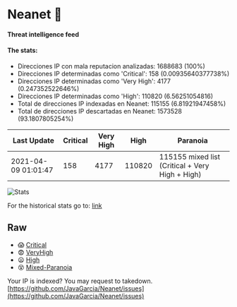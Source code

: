 # Neanet :hocho:
#### Threat intelligence feed
#### The stats:

- Direcciones IP con mala reputacion analizadas: 1688683 (100%)
- Direcciones IP determinadas como 'Critical':  158 (0.00935640377738%)
- Direcciones IP determinadas como 'Very High':  4177 (0.247352522646%)
- Direcciones IP determinadas como 'High':  110820 (6.56251054816)
- Total de direcciones IP indexadas en Neanet:  115155 (6.81921947458%)
- Total de direcciones IP descartadas en Neanet:  1573528 (93.1807805254%)

| Last Update | Critical | Very High | High | Paranoia |
| --- | --- | --- | --- | --- |
| 2021-04-09 01:01:47 | 158 | 4177 | 110820 | 115155 mixed list (Critical + Very High + High)|

![Stats](https://docs.google.com/spreadsheets/d/e/2PACX-1vSnaNMIXVabIpDJjufMlzH7poXnshF3mgd8Is1g9ytUEzVsP5my4Trn8f-xkoLLQ38xpL3HtmUexLo6/pubchart?oid=501124687&format=image)

For the historical stats go to: [link](/stats.csv)
## Raw
- :scream: [Critical](https://raw.githubusercontent.com/JavaGarcia/Neanet/master/blacklists/neanet_critical.txt)
- :fearful: [VeryHigh](https://raw.githubusercontent.com/JavaGarcia/Neanet/master/blacklists/neanet_veryHigh.txtt)
- :frowning: [High](https://raw.githubusercontent.com/JavaGarcia/Neanet/master/blacklists/neanet_high.txt)
- :dizzy_face: [Mixed-Paranoia](https://raw.githubusercontent.com/JavaGarcia/Neanet/master/blacklists/neanet_all.txt)


Your IP is indexed? You may request to takedown. [https://github.com/JavaGarcia/Neanet/issues](https://github.com/JavaGarcia/Neanet/issues)















































































































































































































































































































































































































































































































































































































































































































































































































































































































































































































































































































































































































































































































































































































































































































































































































































































































































































































































































































































































































































































































































































































































































































































































































































































































































































































































































































































































































































































































































































































































































































































































































































































































































































































































































































































































































































































































































































































































































































































































































































































































































































































































































































































































































































































































































































































































































































































































































































































































































































































































































































































































































































































































































































































































































































































































































































































